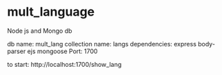 # mult_language
 Node js and Mongo db

db name: mult_lang
collection name: langs
dependencies: express body-parser ejs mongoose
Port: 1700

to start: http://localhost:1700/show_lang
